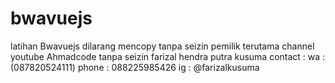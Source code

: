 # bwavuejs
latihan Bwavuejs dilarang mencopy tanpa seizin pemilik terutama channel youtube Ahmadcode tanpa seizin farizal hendra putra kusuma 
contact : wa : (087820524111) phone : 088225985426
ig : @farizalkusuma

